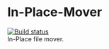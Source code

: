 # In-Place-Mover
[![Build status](https://ci.appveyor.com/api/projects/status/2shpd85f95cnnhkd?svg=true)](https://ci.appveyor.com/project/craftxbox/in-place-mover)  
In-Place file mover.
